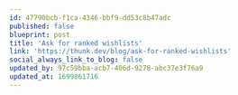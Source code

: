 ```yaml
---
id: 47790bcb-f1ca-4346-bbf9-dd53c8b47adc
published: false
blueprint: post
title: 'Ask for ranked wishlists'
link: 'https://thunk.dev/blog/ask-for-ranked-wishlists'
social_always_link_to_blog: false
updated_by: 97c59bba-acb7-406d-9278-abc37e3f76a9
updated_at: 1699861716
---
```

